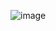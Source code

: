 ![image](https://github.com/bostonadam525/MIT-Applied_Data_Science_Bootcamp_portfolio/assets/45008475/cd068f9e-57d2-47d7-9543-51217d2ff7a5)

